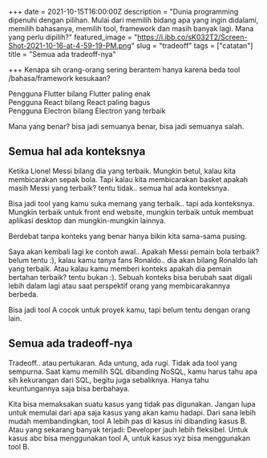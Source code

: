 +++
date = 2021-10-15T16:00:00Z
description = "Dunia programming dipenuhi dengan pilihan. Mulai dari memilih bidang apa yang ingin didalami, memilih bahasanya, memilih tool, framework dan masih banyak lagi. Mana yang perlu dipilih?"
featured_image = "https://i.ibb.co/sK032T2/Screen-Shot-2021-10-16-at-4-59-19-PM.png"
slug = "tradeoff"
tags = ["catatan"]
title = "Semua ada tradeoff-nya"

+++
Kenapa sih orang-orang sering berantem hanya karena beda tool /bahasa/framework kesukaan?

Pengguna Flutter bilang Flutter paling enak  
Pengguna React bilang React paling bagus  
Pengguna Electron bilang Electron yang terbaik

Mana yang benar? bisa jadi semuanya benar, bisa jadi semuanya salah.

## Semua hal ada konteksnya

Ketika Lionel Messi bilang dia yang terbaik. Mungkin betul, kalau kita membicarakan sepak bola. Tapi kalau kita membicarakan basket apakah masih Messi yang terbaik? tentu tidak.. semua hal ada konteksnya.

Bisa jadi tool yang kamu suka memang yang terbaik.. tapi ada konteksnya. Mungkin terbaik untuk front end website, mungkin terbaik untuk membuat aplikasi desktop dan mungkin-mungkin lainnya.

Berdebat tanpa konteks yang benar hanya bikin kita sama-sama pusing.

Saya akan kembali lagi ke contoh awal.. Apakah Messi pemain bola terbaik? belum tentu :), kalau kamu tanya fans Ronaldo.. dia akan bilang Ronaldo lah yang terbaik. Atau kalau kamu memberi konteks apakah dia pemain bertahan terbaik? tentu bukan :). Sebuah konteks bisa berubah saat digali lebih dalam lagi atau saat perspektif orang yang membicarakannya berbeda.

Bisa jadi tool A cocok untuk proyek kamu, tapi belum tentu dengan orang lain.

## Semua ada tradeoff-nya

Tradeoff.. atau pertukaran. Ada untung, ada rugi. Tidak ada tool yang sempurna. Saat kamu memilih SQL dibanding NoSQL, kamu harus tahu apa sih kekurangan dari SQL, begitu juga sebaliknya. Hanya tahu keuntungannya saja bisa berbahaya.

Kita bisa memaksakan suatu kasus yang tidak pas digunakan. Jangan lupa untuk memulai dari apa saja kasus yang akan kamu hadapi. Dari sana lebih mudah membandingkan, tool A lebih pas di kasus ini dibanding kasus B. Atau yang sekarang banyak terjadi: Developer jauh lebih fleksibel. Untuk kasus abc bisa menggunakan tool A, untuk kasus xyz bisa menggunakan tool B. 